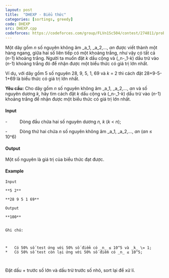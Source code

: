 ```yaml
---
layout: post
title:  "DHEXP - Biểu thức"
categories: [sortings, greedy]
code: DHEXP
src: DHEXP.cpp
codeforces: https://codeforces.com/group/FLVn1Sc504/contest/274811/problem/M
---
```




  


Một dãy gồm _n_ số nguyên không âm _a_1, _a_2,..., _an_ được viết thành một hàng ngang, giữa hai số liên tiếp có một khoảng trắng, như vậy có tất cả (_n­_\-1) khoảng trắng. Người ta muốn đặt _k_ dấu cộng và (_n-_1-_k_) dấu trừ vào (_n­_\-1) khoảng trắng đó để nhận được một biểu thức có giá trị lớn nhất.

Ví dụ, với dãy gồm 5 số nguyên 28, 9, 5, 1, 69 và _k_ = 2 thì cách đặt 28+9-5-1+69 là biểu thức có giá trị lớn nhất.

**Yêu cầu:** Cho dãy gồm _n_ số nguyên không âm _a_1, _a_2,..., _an_ và số nguyên dương _k_, hãy tìm cách đặt _k_ dấu cộng và (_n-_1-_k_) dấu trừ vào (_n­_\-1) khoảng trắng để nhận được một biểu thức có giá trị lớn nhất.

#### Input

\-          Dòng đầu chứa hai số nguyên dương _n, k_ (_k_ < _n_);

\-          Dòng thứ hai chứa _n_ số nguyên không âm _a_1, _a_2,..., _an_ (_an_ ≤ 10^6)

#### Output

Một số nguyên là giá trị của biểu thức đạt được.

#### Example

```
Input

**5 2**

**28 9 5 1 69**
```

```
Output
```

```
**100**
```

```

```

```
Ghi chú:
```

```


*   Có 50% số test ứng với 50% số điểm có _n_ ≤ 10^5 và _k_ \= 1;
*   Có 50% số test còn lại ứng với 50% số điểm có _n_ ≤ 10^5;



```

<!--more-->



Đặt dấu + trước số lớn và dấu trừ trước số nhỏ, sort lại để xử lí.
